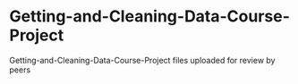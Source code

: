 # Getting-and-Cleaning-Data-Course-Project
Getting-and-Cleaning-Data-Course-Project files uploaded for review by peers
